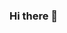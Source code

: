 ### Hi there 👋

<!--
Here are some ideas to get you started:

- 🔭 I’m currently working on ... new data visualization tools
- 🌱 I’m currently learning ... rstudio
- 👯 I’m looking to collaborate on ...
- 🤔 I’m looking for help with ...
- 💬 Ask me about ...
- 📫 How to reach me: ... [Twitter](https://www.twitter.com/chtaylor_) 
- 😄 Pronouns: ... She/Her
- ⚡ Fun fact: ... I love photography!
-->
